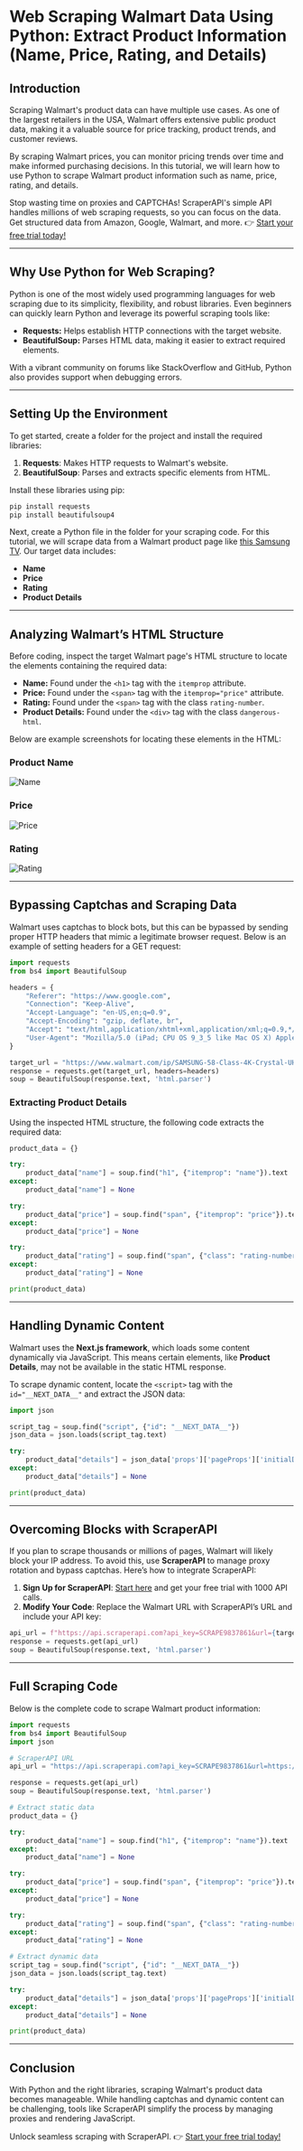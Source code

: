 
# Web Scraping Walmart Data Using Python: Extract Product Information (Name, Price, Rating, and Details)

## Introduction

Scraping Walmart's product data can have multiple use cases. As one of the largest retailers in the USA, Walmart offers extensive public product data, making it a valuable source for price tracking, product trends, and customer reviews.

By scraping Walmart prices, you can monitor pricing trends over time and make informed purchasing decisions. In this tutorial, we will learn how to use Python to scrape Walmart product information such as name, price, rating, and details.

Stop wasting time on proxies and CAPTCHAs! ScraperAPI's simple API handles millions of web scraping requests, so you can focus on the data. Get structured data from Amazon, Google, Walmart, and more. 👉 [Start your free trial today!](https://bit.ly/Scraperapi)

---

## Why Use Python for Web Scraping?

Python is one of the most widely used programming languages for web scraping due to its simplicity, flexibility, and robust libraries. Even beginners can quickly learn Python and leverage its powerful scraping tools like:

- **Requests:** Helps establish HTTP connections with the target website.
- **BeautifulSoup:** Parses HTML data, making it easier to extract required elements.

With a vibrant community on forums like StackOverflow and GitHub, Python also provides support when debugging errors.

---

## Setting Up the Environment

To get started, create a folder for the project and install the required libraries:

1. **Requests**: Makes HTTP requests to Walmart's website.
2. **BeautifulSoup**: Parses and extracts specific elements from HTML.

Install these libraries using pip:

```bash
pip install requests
pip install beautifulsoup4
```

Next, create a Python file in the folder for your scraping code. For this tutorial, we will scrape data from a Walmart product page like [this Samsung TV](https://www.walmart.com/ip/SAMSUNG-58-Class-4K-Crystal-UHD-2160P-LED-Smart-TV-with-HDR-UN58TU7000/820835173). Our target data includes:

- **Name**
- **Price**
- **Rating**
- **Product Details**

---

## Analyzing Walmart’s HTML Structure

Before coding, inspect the target Walmart page's HTML structure to locate the elements containing the required data:

- **Name:** Found under the `<h1>` tag with the `itemprop` attribute.
- **Price:** Found under the `<span>` tag with the `itemprop="price"` attribute.
- **Rating:** Found under the `<span>` tag with the class `rating-number`.
- **Product Details:** Found under the `<div>` tag with the class `dangerous-html`.

Below are example screenshots for locating these elements in the HTML:

### Product Name
![Name](https://www.scrapingdog.com/wp-content/uploads/2024/08/walmart-2.png)

### Price
![Price](https://www.scrapingdog.com/wp-content/uploads/2024/08/walmart-3.png)

### Rating
![Rating](https://www.scrapingdog.com/wp-content/uploads/2024/08/walmart-4-1024x281.png)

---

## Bypassing Captchas and Scraping Data

Walmart uses captchas to block bots, but this can be bypassed by sending proper HTTP headers that mimic a legitimate browser request. Below is an example of setting headers for a GET request:

```python
import requests
from bs4 import BeautifulSoup

headers = {
    "Referer": "https://www.google.com",
    "Connection": "Keep-Alive",
    "Accept-Language": "en-US,en;q=0.9",
    "Accept-Encoding": "gzip, deflate, br",
    "Accept": "text/html,application/xhtml+xml,application/xml;q=0.9,*/*;q=0.8",
    "User-Agent": "Mozilla/5.0 (iPad; CPU OS 9_3_5 like Mac OS X) AppleWebKit/601.1.46 (KHTML, like Gecko) Version/9.0 Mobile/13G36 Safari/601.1"
}

target_url = "https://www.walmart.com/ip/SAMSUNG-58-Class-4K-Crystal-UHD-2160P-LED-Smart-TV-with-HDR-UN58TU7000/820835173"
response = requests.get(target_url, headers=headers)
soup = BeautifulSoup(response.text, 'html.parser')
```

### Extracting Product Details

Using the inspected HTML structure, the following code extracts the required data:

```python
product_data = {}

try:
    product_data["name"] = soup.find("h1", {"itemprop": "name"}).text
except:
    product_data["name"] = None

try:
    product_data["price"] = soup.find("span", {"itemprop": "price"}).text.replace("Now ", "")
except:
    product_data["price"] = None

try:
    product_data["rating"] = soup.find("span", {"class": "rating-number"}).text.strip("()")
except:
    product_data["rating"] = None

print(product_data)
```

---

## Handling Dynamic Content

Walmart uses the **Next.js framework**, which loads some content dynamically via JavaScript. This means certain elements, like **Product Details**, may not be available in the static HTML response.

To scrape dynamic content, locate the `<script>` tag with the `id="__NEXT_DATA__"` and extract the JSON data:

```python
import json

script_tag = soup.find("script", {"id": "__NEXT_DATA__"})
json_data = json.loads(script_tag.text)

try:
    product_data["details"] = json_data['props']['pageProps']['initialData']['data']['product']['shortDescription']
except:
    product_data["details"] = None

print(product_data)
```

---

## Overcoming Blocks with ScraperAPI

If you plan to scrape thousands or millions of pages, Walmart will likely block your IP address. To avoid this, use **ScraperAPI** to manage proxy rotation and bypass captchas. Here’s how to integrate ScraperAPI:

1. **Sign Up for ScraperAPI**: [Start here](https://bit.ly/Scraperapi) and get your free trial with 1000 API calls.
2. **Modify Your Code**: Replace the Walmart URL with ScraperAPI’s URL and include your API key:

```python
api_url = f"https://api.scraperapi.com?api_key=SCRAPE9837861&url={target_url}"
response = requests.get(api_url)
soup = BeautifulSoup(response.text, 'html.parser')
```

---

## Full Scraping Code

Below is the complete code to scrape Walmart product information:

```python
import requests
from bs4 import BeautifulSoup
import json

# ScraperAPI URL
api_url = "https://api.scraperapi.com?api_key=SCRAPE9837861&url=https://www.walmart.com/ip/SAMSUNG-58-Class-4K-Crystal-UHD-2160P-LED-Smart-TV-with-HDR-UN58TU7000/820835173"

response = requests.get(api_url)
soup = BeautifulSoup(response.text, 'html.parser')

# Extract static data
product_data = {}

try:
    product_data["name"] = soup.find("h1", {"itemprop": "name"}).text
except:
    product_data["name"] = None

try:
    product_data["price"] = soup.find("span", {"itemprop": "price"}).text.replace("Now ", "")
except:
    product_data["price"] = None

try:
    product_data["rating"] = soup.find("span", {"class": "rating-number"}).text.strip("()")
except:
    product_data["rating"] = None

# Extract dynamic data
script_tag = soup.find("script", {"id": "__NEXT_DATA__"})
json_data = json.loads(script_tag.text)

try:
    product_data["details"] = json_data['props']['pageProps']['initialData']['data']['product']['shortDescription']
except:
    product_data["details"] = None

print(product_data)
```

---

## Conclusion

With Python and the right libraries, scraping Walmart's product data becomes manageable. While handling captchas and dynamic content can be challenging, tools like ScraperAPI simplify the process by managing proxies and rendering JavaScript.

Unlock seamless scraping with ScraperAPI. 👉 [Start your free trial today!](https://bit.ly/Scraperapi)
